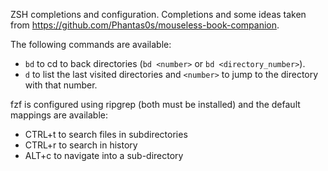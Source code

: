 ZSH completions and configuration. Completions and some ideas taken from
https://github.com/Phantas0s/mouseless-book-companion.

The following commands are available:

- `bd` to cd to back directories (`bd <number>` or `bd <directory_number>`).
- `d` to list the last visited directories and `<number>` to jump to the
directory with that number.

fzf is configured using ripgrep (both must be installed) and the default
mappings are available:
- CTRL+t to search files in subdirectories
- CTRL+r to search in history
- ALT+c to navigate into a sub-directory

